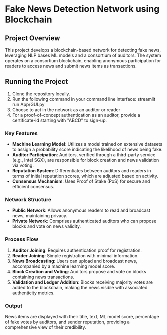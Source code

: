 # Fake News Detection Network using Blockchain

## Project Overview

This project develops a blockchain-based network for detecting fake news, leveraging NLP bases ML models and a consortium of auditors. The system operates on a consortium blockchain, enabling anonymous participation for readers to access news and submit news items as transactions.

## Running the Project

1. Clone the repository locally.
2. Run the following command in your command line interface: streamlit run App/GUI.py
3. Choose to act in the network as an auditor or reader
4. For a proof-of-concept authentication as an auditor, provide a certificate-id starting with "ABCD" to sign-up.
   
### Key Features

- **Machine Learning Model**: Utilizes a model trained on extensive datasets to assign a probability score indicating the likelihood of news being fake.
- **Auditor Participation**: Auditors, verified through a third-party service (e.g., Intel SGX), are responsible for block creation and news validation via voting.
- **Reputation System**: Differentiates between auditors and readers in terms of initial reputation scores, which are adjusted based on activity.
- **Consensus Mechanism**: Uses Proof of Stake (PoS) for secure and efficient consensus.

### Network Structure

- **Public Network**: Allows anonymous readers to read and broadcast news, maintaining privacy.
- **Private Network**: Comprises authenticated auditors who can propose blocks and vote on news validity.

### Process Flow

1. **Auditor Joining**: Requires authentication proof for registration.
2. **Reader Joining**: Simple registration with minimal information.
3. **News Broadcasting**: Users can upload and broadcast news, accompanied by a machine learning model score.
4. **Block Creation and Voting**: Auditors propose and vote on blocks containing news transactions.
5. **Validation and Ledger Addition**: Blocks receiving majority votes are added to the blockchain, making the news visible with associated authenticity metrics.

### Output

News items are displayed with their title, text, ML model score, percentage of fake votes by auditors, and sender reputation, providing a comprehensive view of their credibility.

